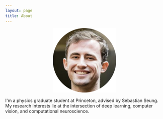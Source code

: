 ```yaml
---
layout: page
title: About
---
```


<!-- <p class="message">
  Hey there! This page is included as an example. Feel free to customize it for your own use upon downloading. Carry on!
</p> -->

<p align="center">
  <img src="/assets/images/circular_profile.png" width="200" />
</p>

I'm a physics graduate student at Princeton, advised by  Sebastian Seung. My research interests lie at the intersection of deep learning, computer vision, and computational neuroscience.


<!-- <div class="img">
    <img src="http://www.gravatar.com/avatar/{{site.author.emailalt_md5}}?s=240" />
</div> -->

<!-- Explain what is in the blog -->

<!-- My main theoretical focus is in biologically plausible unsupervised learning. Can we take inspiration from the visual cortex to learn representations of visual scenes that are generally useful for downstream tasks such as object recognition? The core problem is invariances. Can we find a learning rule that handles this?

I've also worked on a related, but more empirical question: How is the visual cortex wired together? After a small volume* of visual cortex is imaged by electron microscopes, convolutional networks scan through the volume and label neurons and their synapses, resulting in a (partial) connectivity graph, the "connectome". Training networks to do this with sufficient accuracy is easier said than done however... -->
